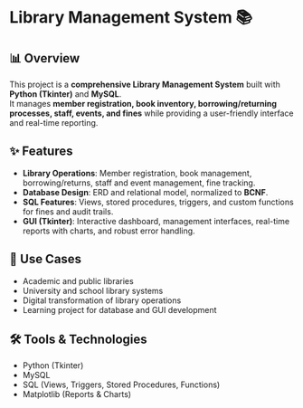 # Library Management System 📚

## 📊 Overview
This project is a **comprehensive Library Management System** built with **Python (Tkinter)** and **MySQL**.  
It manages **member registration, book inventory, borrowing/returning processes, staff, events, and fines** while providing a user-friendly interface and real-time reporting.  

## ✨ Features
- **Library Operations**: Member registration, book management, borrowing/returns, staff and event management, fine tracking.  
- **Database Design**: ERD and relational model, normalized to **BCNF**.  
- **SQL Features**: Views, stored procedures, triggers, and custom functions for fines and audit trails.  
- **GUI (Tkinter)**: Interactive dashboard, management interfaces, real-time reports with charts, and robust error handling.
  
## 📌 Use Cases

- Academic and public libraries
- University and school library systems
- Digital transformation of library operations
- Learning project for database and GUI development

## 🛠️ Tools & Technologies

- Python (Tkinter)
- MySQL
- SQL (Views, Triggers, Stored Procedures, Functions)
- Matplotlib (Reports & Charts)
